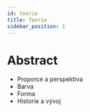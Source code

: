 ```yaml
---
id: teorie
title: Teorie
sidebar_position: 1
---
```


# Abstract

- Proporce a perspektiva
- Barva
- Forma
- Historie a vývoj
